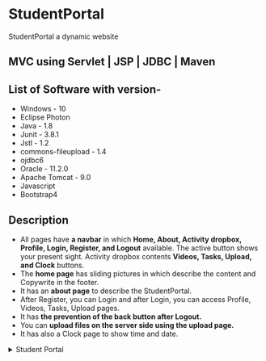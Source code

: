 # StudentPortal
StudentPortal a dynamic website
## MVC using Servlet | JSP | JDBC | Maven

## List of Software with version-
* Windows - 10
* Eclipse Photon
* Java - 1.8
* Junit - 3.8.1
* Jstl - 1.2
* commons-fileupload - 1.4
* ojdbc6
* Oracle - 11.2.0
* Apache Tomcat - 9.0
* Javascript 
* Bootstrap4
## Description
* All pages have <strong>a navbar</strong>  in which <strong>Home, About, Activity dropbox, Profile, Login, Register, and Logout</strong> available. 
The active button shows your present sight. Activity dropbox contents <strong>Videos, Tasks, Upload, and Clock</strong> buttons.
* The <strong>home page</strong> has sliding pictures in which describe the content and Copywrite in the footer.
* It has an <strong>about page</strong> to describe the StudentPortal.
* After Register, you can Login and after Login, you can access Profile, Videos, Tasks, Upload pages. 
* It has <strong>the prevention of the back button after Logout.</strong>
* You can <strong>upload files on the server side using the upload page.</strong>
* It has also a Clock page to show time and date.

<details>
  <summary>Student Portal</summary><details>
  <summary>View</summary>
  <img src="./image/1.StudentPortalHome.png" name="image-name">
  <img src="./image/2.about.png" name="image-name">
  <img src="./image/3.activityBar.png" name="image-name">
  <img src="./image/4.videos.png" name="image-name">
  <img src="./image/5.tasks.png" name="image-name">
  <img src="./image/6.upload.png" name="image-name">
  <img src="./image/7.clock.png" name="image-name">
  <img src="./image/8.register.png" name="image-name">
  <img src="./image/9.login.png" name="image-name">
  <img src="./image/profile.png" name="image-name">
</details>
<details>
  <summary>"Student Portal" Setup</summary><details>
  <summary>View</summary>
  <img src="./image/studentPortal.png" name="image-name">
</details>
